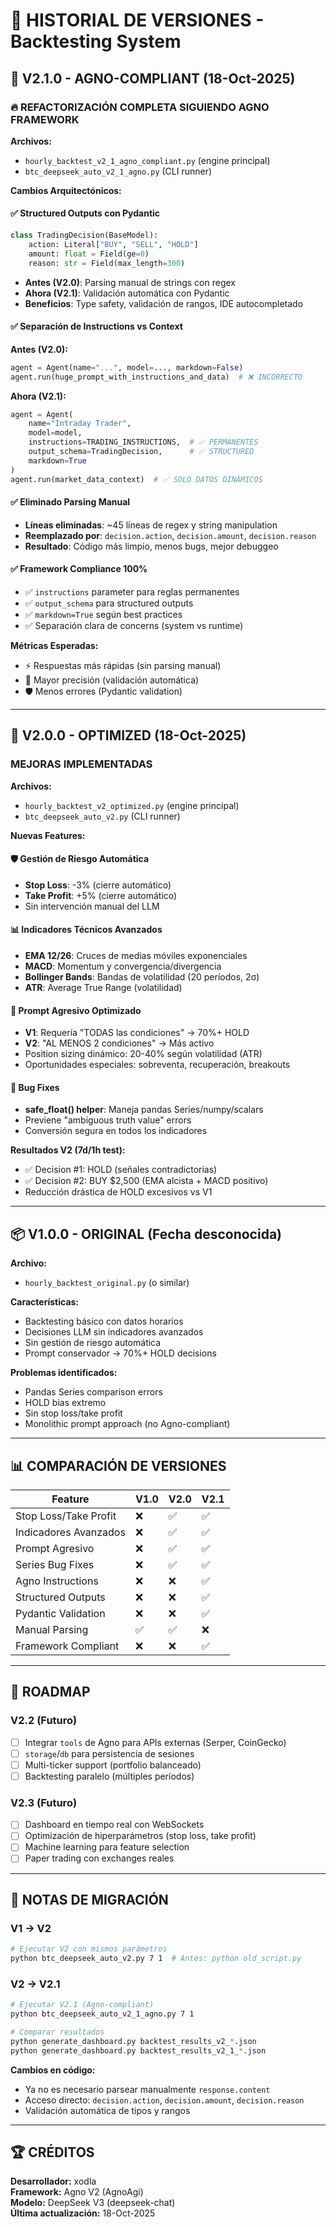 # 📜 HISTORIAL DE VERSIONES - Backtesting System

## 🎯 V2.1.0 - AGNO-COMPLIANT (18-Oct-2025)

### 🔥 REFACTORIZACIÓN COMPLETA SIGUIENDO AGNO FRAMEWORK

**Archivos:**
- `hourly_backtest_v2_1_agno_compliant.py` (engine principal)
- `btc_deepseek_auto_v2_1_agno.py` (CLI runner)

**Cambios Arquitectónicos:**

#### ✅ Structured Outputs con Pydantic
```python
class TradingDecision(BaseModel):
    action: Literal["BUY", "SELL", "HOLD"]
    amount: float = Field(ge=0)
    reason: str = Field(max_length=300)
```

- **Antes (V2.0)**: Parsing manual de strings con regex
- **Ahora (V2.1)**: Validación automática con Pydantic
- **Beneficios**: Type safety, validación de rangos, IDE autocompletado

#### ✅ Separación de Instructions vs Context

**Antes (V2.0):**
```python
agent = Agent(name="...", model=..., markdown=False)
agent.run(huge_prompt_with_instructions_and_data)  # ❌ INCORRECTO
```

**Ahora (V2.1):**
```python
agent = Agent(
    name="Intraday Trader",
    model=model,
    instructions=TRADING_INSTRUCTIONS,  # ✅ PERMANENTES
    output_schema=TradingDecision,      # ✅ STRUCTURED
    markdown=True
)
agent.run(market_data_context)  # ✅ SOLO DATOS DINÁMICOS
```

#### ✅ Eliminado Parsing Manual
- **Líneas eliminadas**: ~45 líneas de regex y string manipulation
- **Reemplazado por**: `decision.action`, `decision.amount`, `decision.reason`
- **Resultado**: Código más limpio, menos bugs, mejor debuggeo

#### ✅ Framework Compliance 100%
- ✅ `instructions` parameter para reglas permanentes
- ✅ `output_schema` para structured outputs
- ✅ `markdown=True` según best practices
- ✅ Separación clara de concerns (system vs runtime)

**Métricas Esperadas:**
- ⚡ Respuestas más rápidas (sin parsing manual)
- 🎯 Mayor precisión (validación automática)
- 🛡️ Menos errores (Pydantic validation)

---

## 🚀 V2.0.0 - OPTIMIZED (18-Oct-2025)

### MEJORAS IMPLEMENTADAS

**Archivos:**
- `hourly_backtest_v2_optimized.py` (engine principal)
- `btc_deepseek_auto_v2.py` (CLI runner)

**Nuevas Features:**

#### 🛡️ Gestión de Riesgo Automática
- **Stop Loss**: -3% (cierre automático)
- **Take Profit**: +5% (cierre automático)
- Sin intervención manual del LLM

#### 📊 Indicadores Técnicos Avanzados
- **EMA 12/26**: Cruces de medias móviles exponenciales
- **MACD**: Momentum y convergencia/divergencia
- **Bollinger Bands**: Bandas de volatilidad (20 períodos, 2σ)
- **ATR**: Average True Range (volatilidad)

#### 🧠 Prompt Agresivo Optimizado
- **V1**: Requería "TODAS las condiciones" → 70%+ HOLD
- **V2**: "AL MENOS 2 condiciones" → Más activo
- Position sizing dinámico: 20-40% según volatilidad (ATR)
- Oportunidades especiales: sobreventa, recuperación, breakouts

#### 🐛 Bug Fixes
- **safe_float() helper**: Maneja pandas Series/numpy/scalars
- Previene "ambiguous truth value" errors
- Conversión segura en todos los indicadores

**Resultados V2 (7d/1h test):**
- ✅ Decision #1: HOLD (señales contradictorias)
- ✅ Decision #2: BUY $2,500 (EMA alcista + MACD positivo)
- Reducción drástica de HOLD excesivos vs V1

---

## 📦 V1.0.0 - ORIGINAL (Fecha desconocida)

**Archivo:**
- `hourly_backtest_original.py` (o similar)

**Características:**
- Backtesting básico con datos horarios
- Decisiones LLM sin indicadores avanzados
- Sin gestión de riesgo automática
- Prompt conservador → 70%+ HOLD decisions

**Problemas identificados:**
- Pandas Series comparison errors
- HOLD bias extremo
- Sin stop loss/take profit
- Monolithic prompt approach (no Agno-compliant)

---

## 📊 COMPARACIÓN DE VERSIONES

| Feature | V1.0 | V2.0 | V2.1 |
|---------|------|------|------|
| Stop Loss/Take Profit | ❌ | ✅ | ✅ |
| Indicadores Avanzados | ❌ | ✅ | ✅ |
| Prompt Agresivo | ❌ | ✅ | ✅ |
| Series Bug Fixes | ❌ | ✅ | ✅ |
| Agno Instructions | ❌ | ❌ | ✅ |
| Structured Outputs | ❌ | ❌ | ✅ |
| Pydantic Validation | ❌ | ❌ | ✅ |
| Manual Parsing | ✅ | ✅ | ❌ |
| Framework Compliant | ❌ | ❌ | ✅ |

---

## 🎯 ROADMAP

### V2.2 (Futuro)
- [ ] Integrar `tools` de Agno para APIs externas (Serper, CoinGecko)
- [ ] `storage`/`db` para persistencia de sesiones
- [ ] Multi-ticker support (portfolio balanceado)
- [ ] Backtesting paralelo (múltiples períodos)

### V2.3 (Futuro)
- [ ] Dashboard en tiempo real con WebSockets
- [ ] Optimización de hiperparámetros (stop loss, take profit)
- [ ] Machine learning para feature selection
- [ ] Paper trading con exchanges reales

---

## 📝 NOTAS DE MIGRACIÓN

### V1 → V2
```bash
# Ejecutar V2 con mismos parámetros
python btc_deepseek_auto_v2.py 7 1  # Antes: python old_script.py
```

### V2 → V2.1
```bash
# Ejecutar V2.1 (Agno-compliant)
python btc_deepseek_auto_v2_1_agno.py 7 1

# Comparar resultados
python generate_dashboard.py backtest_results_v2_*.json
python generate_dashboard.py backtest_results_v2_1_*.json
```

**Cambios en código:**
- Ya no es necesario parsear manualmente `response.content`
- Acceso directo: `decision.action`, `decision.amount`, `decision.reason`
- Validación automática de tipos y rangos

---

## 🏆 CRÉDITOS

**Desarrollador:** xodla  
**Framework:** Agno V2 (AgnoAgi)  
**Modelo:** DeepSeek V3 (deepseek-chat)  
**Última actualización:** 18-Oct-2025
